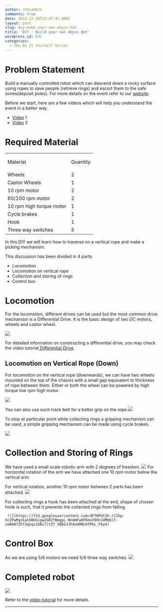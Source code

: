 ```yaml
---
author: rbtxadmin
comments: true
date: 2012-12-28T12:47:47.000Z
layout: post
slug: diy-make-your-own-abyss-bot
title: 'DIY : Build your own Abyss Bot'
wordpress_id: 632
categories:
  - The Do It Yourself Series
---
```


# Problem Statement
Build a manually controlled robot which can descend down a rocky surface using ropes to save people (retrieve rings) and escort them to the safe zones(deposit poles). For more details on the event refer to our [website](http://robotix.in/events/event/abyss).

Before we start, here are a few videos which will help you understand the event in a better way.
- [Video](http://www.youtube.com/watch?feature=player_embedded&v=60gznNx1GUI) 1
- [Video](http://www.youtube.com/watch?feature=player_embedded&v=gi7GesmY16w) 2

# Required Material
<table align="center" > 
<tbody >
<tr >

<td >

Material

</td>

<td style="text-align: left;" >

Quantity

</td>
</tr>
<tr >

<td >Wheels
</td>

<td >2
</td>
</tr>
<tr >

<td >Castor Wheels
</td>

<td >1
</td>
</tr>
<tr >

<td >10 rpm motor
</td>

<td >2
</td>
</tr>
<tr >

<td >60/100 rpm motor
</td>

<td >2
</td>
</tr>
<tr >

<td >10 rpm high torque motor
</td>

<td >1
</td>
</tr>
<tr >

<td >Cycle brakes
</td>

<td >1
</td>
</tr>
<tr >

<td >Hook
</td>

<td >1
</td>
</tr>
<tr >

<td >Three way switches
</td>

<td >5
</td>
</tr>
</tbody>
</table>

In this DIY we will learn how to traverse on a vertical rope and make a picking mechanism.

This discussion has been divided in 4 parts:
- Locomotion
- Locomotion on vertical rope
- Collection and storing of rings
- Control box

# Locomotion
For the locomotion, different drives can be used but  the most common drive mechanism is a Differential Drive. It is the basic design of two DC motors, wheels and castor wheel.

![](https://lh3.googleusercontent.com/-LYh2GMusMhwj8DTXXhW2p-6MrApbWEmyNgscUQUT42UmRuxzrWgsMx3OaepGG5Iz5bpqniwjjToi0etgG-Q4SMdJWkyO2hQb3sexwtVlJSH24jaYnU)

For detailed information on constructing a differential drive, you may check the video tutorial[ Differential Drive](http://www.youtube.com/watch?v=kFoGBIqIqoM).

## Locomotion on Vertical Rope (Down)
For  locomotion on the vertical rope (downwards), we can have two wheels mounted on the top of the chassis with a small gap equivalent to thickness of rope between them.  Either or both the wheel can be powered by high torque low rpm high motor.

![](https://lh5.googleusercontent.com/vPCtIGTPKG03ruJamyBq5BSSqS9UP-Xpf8_4H7HMepKQ2GX0LEV2jeXdF8DnriEcNEwkZ4MthqdgynKpzprLld2yddlVle6XyIwkqXqjvGIu1ER2Tbg)

You can also use such track belt for a better grip on the rope.![](https://lh3.googleusercontent.com/yBNv4oG_10943cL7QxjrhL25wGKVGRZeZJ7Ry1P2yJg4-FfsM_L6xr5b_Q6rf4BYraIQ1y6_wImf28jQuTBv8Acl1Qio1KmyU8XvhqsWa_C9WfDw5FM)

To stop at particular point while collecting rings a gripping mechanism can be used, a simple gripping mechanism can be made using cycle brakes.

![](https://lh6.googleusercontent.com/kv5Xx8QZALykhy7Mpf8F9Q-jpwVGGHi5-Bphaw5TRVOGDO5lW144KfB1RvLKmxxl5Y23Y9xrbdRzsa5R7MbPR4gJ1ECkuDJdblGgt8Ld8jxo7hJAtdQ)

# Collection and Storing of Rings
We have used a small scale robotic arm with 2 degrees of freedom. ![](https://lh3.googleusercontent.com/-jw-BJLsG6qESxVkNROl4Ymo6Qx9HEx76SX2puSVDZ8QrSjoLz2idmM1d1zGJCXEa2V_g77Tt_r6dU_V-ONSmZ4V2toMDZSl7Nht83WIIPRXIOc90dg) For horizontal rotation of the arm we have attached one 10 rpm motor below the vertical arm.

For vertical  rotation, another 10 rpm motor between 2 parts has been attached. ![](https://lh3.googleusercontent.com/g8K-Yk_hy8o77jOENgCpPyWTENzJFZkIfDJ6BXf48HqDqlRS6AIxbHRwn0GH388dQR7VAl1wEQ5E6_KDdx78dvhRaLe4fWUFO1DoqVTKP3EXZE40lL0)

For collecting rings a hook has been attached at the end, shape of chosen hook is such, that it prevents the collected rings from falling.

```
 ![](https://lh3.googleusercontent.com/dFTKPUt2h-rC2Gp-XcZPwMqikaC08Ukigw2GRZYBmgpL-NnmHFwHFKmvV9OnJUMb6lt-zoRm87ZhT2qoqi1bBi7ltZT_VBEGJJhXxH8NCmYPkL_F6y4)
```

# Control Box
As we are using 5/6 motors we need 5/6 three way switches. ![](https://lh4.googleusercontent.com/qEDdIZF6jnijkh9GaZAFzsiZkD93fJ8g3EbzuhalFIzwsnUiYos3vzeBMQUmlpX2aP2mm04rWrsGPQhG1VjpoIXn8d017jCi6Pf_ITsUnbafiwDm0cc)

# Completed robot
![](https://lh3.googleusercontent.com/fue7-U7bC23V0dYxhuLpvJojpK_4eeY6sPUFzC9f-CncalGKhAq2FGt9tcXR07php7RiKJf8Jl07GKsODSWj8bZOYYXPEYc1nqjgGeWWyv6oY1vgKqA)

Refer to the [video tutorial](http://www.youtube.com/watch?v=VUfMAyoiL2o) for more details.

** **
